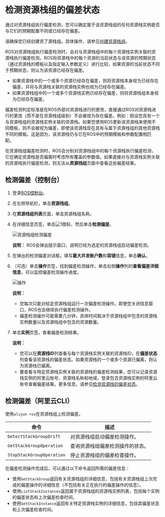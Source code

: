 # 检测资源栈组的偏差状态

通过对资源栈组执行偏差检测，您可以确定属于该资源栈组的任何资源栈实例是否与它们的预期配置不同或已经存在偏差。

请确保您已经创建资了源栈组。具体操作，请参见[创建资源栈组](/cn.zh-CN/资源栈组管理/创建资源栈组.md)。

ROS对资源栈组执行偏差检测时，会对与资源栈组中的每个资源栈实例关联的资源栈执行偏差检测。ROS将资源栈中的每个资源的当前状态与该资源的预期状态（通过资源栈的模板以及指定输入参数定义）进行比较，如果资源的当前状态不同于预期状态，则认为该资源已经存在偏差。

-   如果资源栈中的一个或多个资源已经存在偏差，则将资源栈本身视为已经存在偏差，并将与资源栈关联的资源栈实例也视为已经存在偏差。
-   如果资源栈组中的一个或多个资源栈实例已经存在偏差，则将资源栈组本身视为已经存在偏差。

偏差检测判定标准是在ROS外部对资源栈进行的更改，直接通过ROS对资源栈进行的更改（而不是在资源栈组级别）不会被视为存在偏差。例如：假设您具有一个与资源栈组的资源栈实例关联的资源栈。如果您使用ROS更新该资源栈来使用不同模板，则不会被视为偏差，即使该资源栈现在具有与属于资源栈组的其他资源栈不同的模板。这是因为，该资源栈仍与它在ROS中的预期模板和参数配置相匹配。

在资源栈组偏差检测时，ROS会分别对资源栈组中的每个资源栈执行偏差检测，它在确定资源栈是否偏离时考虑所有覆盖的参数值。如果直接对与资源栈实例关联的资源栈执行偏差检测，则无法从**资源栈组**页面中查看这些偏差结果。

## 检测偏差（控制台）

1.  登录[ROS控制台](http://ros.console.aliyun.com)。

2.  在左侧导航栏，单击**资源栈组**。

3.  在**资源栈组列表**页面，单击资源栈组名称。

4.  在详细信息页签，单击![1](https://static-aliyun-doc.oss-accelerate.aliyuncs.com/assets/img/zh-CN/9333649951/p77718.png)图标，然后单击**检测偏差**。

    ![资源栈组检测偏差](https://static-aliyun-doc.oss-accelerate.aliyuncs.com/assets/img/zh-CN/3150906951/p94016.png)

    **说明：** ROS会弹出提示窗口，说明已经为选定的资源栈组启动偏差检测。

5.  在弹出的检测偏差对话框，填写**最大并发账户数**和**容错**信息，单击**确认**。

6.  （可选）单击**操作**页签，找到偏差检测操作，单击右侧**操作**列的**查看偏差详细信息**，可以监控偏差检测操作进度。

    ![操作](https://static-aliyun-doc.oss-accelerate.aliyuncs.com/assets/img/zh-CN/3150906951/p94891.jpg)

    **说明：**

    -   您每次只能对给定资源栈组运行一次偏差检测操作。即使您关闭信息窗口，ROS也会继续执行偏差检测操作。
    -   偏差检测操作可能需要几分钟，具体时间取决于资源栈组中包含的资源栈实例数量以及资源栈组中包含的资源数量。
7.  单击**实例**页签，查看偏差检测结果。

    **说明：**

    -   您可以在**资源栈ID**列查看与每个资源栈实例关联的资源栈ID，在**偏差状态**列查看该资源栈的偏差状态。如果资源栈的一个或多个资源已偏离，则认为资源栈已偏离。
    -   要查看与特定资源栈实例关联的资源栈的偏差检测结果，您可以记录资源栈实例的阿里云账号、资源栈名称和地域，登录包含资源栈实例的阿里云账号查看偏差结果。更多信息，请参见[检测资源栈的偏差状态](/cn.zh-CN/偏差检测/检测资源栈的偏差状态.md)。

## 检测偏差（阿里云CLI）

使用`aliyun ros`在资源栈组上检测偏差。

|命令|描述|
|--|--|
|`DetectStackGroupDrift`|对资源栈组启动偏差检测操作。|
|`GetStackGroupOperation`|查询资源栈组偏差检测操作的状态。|
|`StopStackGroupOperation`|停止资源栈组的偏差检查操作。|

在偏差检测操作完成后，可以通过以下命令返回所需的偏差信息：

-   使用`GetStackGroup`返回有关资源栈组的详细信息，包括有关资源栈组上次完成的偏差操作的详细信息（不包括有关正在执行的偏差操作的信息）。
-   使用`ListStackInstances`返回属于资源栈组的资源栈实例列表，包括每个实例的偏差状态和上次偏差检查时间。
-   使用`GetStackInstance`返回有关特定资源栈实例的详细信息，包括其偏差状态和上次偏差检查时间。

